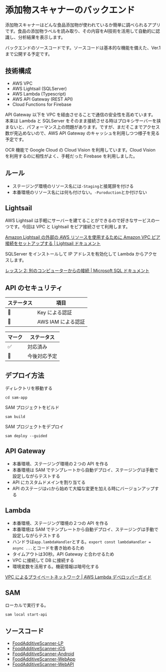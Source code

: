 # 添加物スキャナーのバックエンド

添加物スキャナーはどんな食品添加物が使われているか簡単に調べられるアプリです。食品の添加物ラベルを読み取り、その内容をAI技術を活用して自動的に認識し、分析結果を表示します。

バックエンドのソースコードです。ソースコードは基本的な機能を備えた、Ver.1 まで公開する予定です。


## 技術構成

- AWS VPC
- AWS Lightsail (SQLServer)
- AWS Lambda (Typescript)
- AWS API Gateway (REST API)
- Cloud Functions for Firebase

API Gateway 以下を VPC を経由させることで通信の安全性を高めています。
本来は Lambda と SQLServer をそのまま接続させる時はプロキシサーバーを挟まないと、パフォーマンス上の問題があります。ですが、まだそこまでアクセス数が見込めないので、AWS API Gateway のキャッシュを利用しつつ様子を見る予定です。

OCR 機能で Google Cloud の Cloud Vision を利用しています。Cloud Vision を利用するのに相性がよく、手軽だった Firebase を利用しました。

## ルール
- ステージング環境のリソース名には`-Staging`と接尾辞を付ける
- 本番環境のリソース名には何も付けない。`-Puroduction`とか付けない

## Lightsail

AWS Lightsail は手軽にサーバーを建てることができるので好きなサービスの一つです。今回は VPC と Lightsail をピア接続させて利用します。

[Amazon Lightsail の外部の AWS リソースを使用するために Amazon VPC ピア接続をセットアップする | Lightsail ドキュメント](https://lightsail.aws.amazon.com/ls/docs/ja_jp/articles/lightsail-how-to-set-up-vpc-peering-with-aws-resources)

SQLServer をインストールして IP アドレスを有効化して Lambda からアクセスします。

[レッスン 2: 別のコンピューターからの接続 | Microsoft SQL ドキュメント](https://learn.microsoft.com/ja-jp/sql/relational-databases/lesson-2-connecting-from-another-computer?view=sql-server-ver16)

## API のセキュリティ

| ステータス | 項目 |
|---|---|
| 🚧 | Key による認証 |
| 🚧 | AWS IAM による認証 |


| マーク | ステータス |
|---|---|
| ✅ | 対応済み |
| 🚧 | 今後対応予定 |

## デプロイ方法

ディレクトリを移動する
```
cd sam-app
```

SAM プロジェクトをビルド
```
sam build
```

SAM プロジェクトをデプロイ
```
sam deploy --guided
```

## API Gateway

- 本番環境、ステージング環境の２つの API を作る
- 本番環境は SAM でテンプレートから自動デプロイ、ステージングは手動で設定しながらテストする
- API にカスタムドメインを割り当てる
- API のステージは`v1`から始めて大幅な変更を加える時にバージョンアップする

## Lambda

- 本番環境、ステージング環境の２つの API を作る
- 本番環境は SAM でテンプレートから自動デプロイ、ステージングは手動で設定しながらテストする
- ハンドラは`app.lambdaHandler`とする。`export const lambdaHandler = async ...`とコードを書き始めるため
- タイムアウトは30秒。API Gateway と合わせるため
- VPC に接続して DB に接続する
- 環境変数を活用する。機密情報は暗号化する

[VPC によるプライベートネットワーク | AWS Lambda デベロッパーガイド](https://docs.aws.amazon.com/ja_jp/lambda/latest/dg/foundation-networking.html)





## SAM

ローカルで実行する。

```
sam local start-api
```



## ソースコード

- [FoodAdditiveScanner-LP](https://github.com/takasqr/FoodAdditiveScanner-LP)
- [FoodAdditiveScanner-iOS
](https://github.com/takasqr/FoodAdditiveScanner-iOS)
- [FoodAdditiveScanner-Android
](https://github.com/takasqr/FoodAdditiveScanner-Android)
- [FoodAdditiveScanner-WebApp
](https://github.com/takasqr/FoodAdditiveScanner-WebApp)
- [FoodAdditiveScanner-WebAPI
](https://github.com/takasqr/FoodAdditiveScanner-WebAPI)
